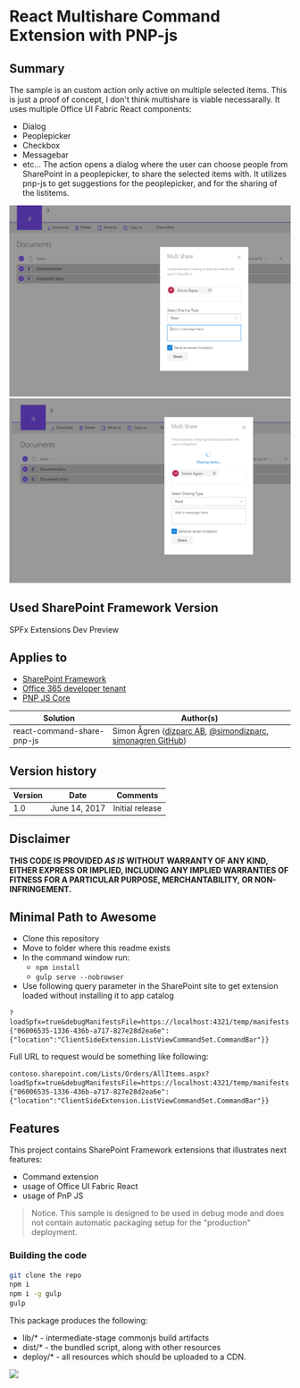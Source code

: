 # React Multishare Command Extension with PNP-js

## Summary
The sample is an custom action only active on multiple selected items.
This is just a proof of concept, I don't think multishare is viable necessarally.
It uses multiple Office UI Fabric React components:
- Dialog
- Peoplepicker
- Checkbox
- Messagebar
- etc...
The action opens a dialog where the user can choose people from SharePoint in a peoplepicker, to share the selected items with.
It utilizes pnp-js to get suggestions for the peoplepicker, and for the sharing of the listitems.

![react-command-share-pnp-js](./assets/share.png)
![react-command-share-pnp-js](./assets/shared.png)

## Used SharePoint Framework Version 
SPFx Extensions Dev Preview

## Applies to

* [SharePoint Framework](http://dev.office.com/sharepoint/docs/spfx/sharepoint-framework-overview)
* [Office 365 developer tenant](http://dev.office.com/sharepoint/docs/spfx/set-up-your-developer-tenant)
* [PNP JS Core](https://github.com/SharePoint/PnP-JS-Core)


Solution|Author(s)
--------|---------
react-command-share-pnp-js | Simon Ågren ([dizparc AB](http://www.dizparc.se), [@simondizparc](https://twitter.com/simondizparc), [simonagren GitHub](https://github.com/simonagren))

## Version history

Version|Date|Comments
-------|----|--------
1.0|June 14, 2017|Initial release

## Disclaimer
**THIS CODE IS PROVIDED *AS IS* WITHOUT WARRANTY OF ANY KIND, EITHER EXPRESS OR IMPLIED, INCLUDING ANY IMPLIED WARRANTIES OF FITNESS FOR A PARTICULAR PURPOSE, MERCHANTABILITY, OR NON-INFRINGEMENT.**

## Minimal Path to Awesome

- Clone this repository
- Move to folder where this readme exists
- In the command window run:
  - `npm install`
  - `gulp serve --nobrowser`
- Use following query parameter in the SharePoint site to get extension loaded without installing it to app catalog

```
?loadSpfx=true&debugManifestsFile=https://localhost:4321/temp/manifests.js&customActions={"06006535-1336-436b-a717-827e28d2ea6e":{"location":"ClientSideExtension.ListViewCommandSet.CommandBar"}}
```
Full URL to request would be something like following:

```
contoso.sharepoint.com/Lists/Orders/AllItems.aspx?loadSpfx=true&debugManifestsFile=https://localhost:4321/temp/manifests.js&customActions={"06006535-1336-436b-a717-827e28d2ea6e":{"location":"ClientSideExtension.ListViewCommandSet.CommandBar"}}
```


## Features
This project contains SharePoint Framework extensions that illustrates next features:
* Command extension
* usage of Office UI Fabric React
* usage of PnP JS

> Notice. This sample is designed to be used in debug mode and does not contain automatic packaging setup for the "production" deployment.

### Building the code

```bash
git clone the repo
npm i
npm i -g gulp
gulp
```

This package produces the following:

* lib/* - intermediate-stage commonjs build artifacts
* dist/* - the bundled script, along with other resources
* deploy/* - all resources which should be uploaded to a CDN.


<img src="https://telemetry.sharepointpnp.com/sp-dev-fx-extensions/samples/react-command-share-pnp-js" />